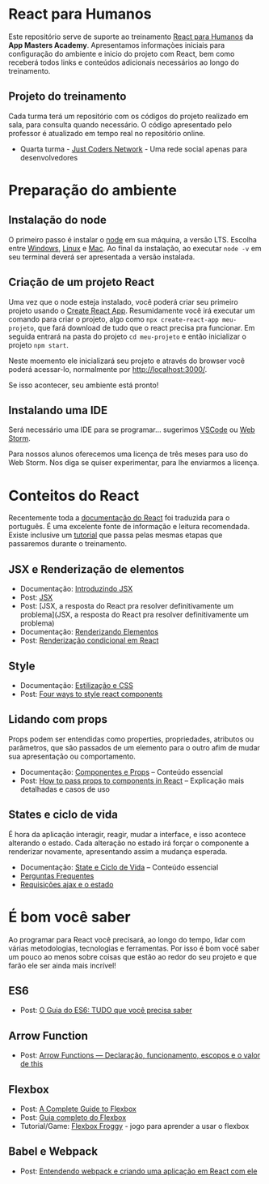 # React para Humanos
Este repositório serve de suporte ao treinamento [React para Humanos](https://academy.appmasters.io/) da **App Masters Academy**. Apresentamos informaçòes iniciais para configuração do ambiente e inicio do projeto com React, bem como receberá todos links e conteúdos adicionais necessários ao longo do treinamento.

## Projeto do treinamento
Cada turma terá um repositório com os códigos do projeto realizado em sala, para consulta quando necessário. O código apresentado pelo professor é atualizado em tempo real no repositório online.

- Quarta turma - [Just Coders Network](https://github.com/app-masters-academy/just-coders-network) - Uma rede social apenas para desenvolvedores

# Preparação do ambiente

## Instalação do node
O primeiro passo é instalar o [node](https://www.taniarascia.com/how-to-install-and-use-node-js-and-npm-mac-and-windows/) em sua máquina, a versão LTS. Escolha entre [Windows](https://medium.com/@adsonrocha/como-instalar-o-node-js-no-windows-10-cf2bd460b8a8), [Linux](https://medium.com/collabcode/como-instalar-node-js-no-linux-corretamente-ubuntu-debian-elementary-os-729fb4c92f2d) e [Mac](https://receitasdecodigo.com.br/nodejs/instalacao-nodejs-no-mac). Ao final da instalação, ao executar `node -v` em seu terminal deverá ser apresentada a versão instalada.

## Criação de um projeto React

Uma vez que o node esteja instalado, você poderá criar seu primeiro projeto usando o [Create React App](https://github.com/facebook/create-react-app). Resumidamente você irá executar um comando para criar o projeto, algo como `npx create-react-app meu-projeto`, que fará download de tudo que o react precisa pra funcionar. Em seguida entrará na pasta do projeto `cd meu-projeto` e então inicializar o projeto `npm start`.

Neste moemento ele inicializará seu projeto e através do browser você poderá acessar-lo, normalmente por [http://localhost:3000/](http://localhost:3000/).  

Se isso acontecer, seu ambiente está pronto!

## Instalando uma IDE

Será necessário uma IDE para se programar... sugerimos [VSCode](https://code.visualstudio.com/) ou [Web Storm](https://www.jetbrains.com/webstorm/).

Para nossos alunos oferecemos uma licença de três meses para uso do Web Storm. Nos diga se quiser experimentar, para lhe enviarmos a licença.

# Conteitos do React

Recentemente toda a [documentação do React](https://pt-br.reactjs.org/) foi traduzida para o português. É uma excelente fonte de informação e leitura recomendada. Existe inclusive um [tutorial](https://pt-br.reactjs.org/tutorial/tutorial.html) que passa pelas mesmas etapas que passaremos durante o treinamento.

## JSX e Renderização de elementos
- Documentação: [Introduzindo JSX](https://pt-br.reactjs.org/docs/introducing-jsx.html)
- Post: [JSX](https://braziljs.org/blog/jsx/)
- Post: [JSX, a resposta do React pra resolver definitivamente um problema](JSX, a resposta do React pra resolver definitivamente um problema)
- Documentação: [Renderizando Elementos](https://pt-br.reactjs.org/docs/rendering-elements.html)
- Post: [Renderização condicional em React](https://medium.com/reactbrasil/renderiza%C3%A7%C3%A3o-condicional-em-react-bb8c16dddd6f)

## Style
- Documentação: [Estilização e CSS](https://pt-br.reactjs.org/docs/faq-styling.html)
- Post: [Four ways to style react components](https://codeburst.io/4-four-ways-to-style-react-components-ac6f323da822)

## Lidando com props
Props podem ser entendidas como properties, propriedades, atributos ou parâmetros, que são passados de um elemento para o outro afim de mudar sua apresentação ou comportamento.

- Documentação: [Componentes e Props](https://pt-br.reactjs.org/docs/components-and-props.html) – Conteúdo essencial
- Post: [How to pass props to components in React](https://www.robinwieruch.de/react-pass-props-to-component/) – Explicação mais detalhadas e casos de uso

## States e ciclo de vida
É hora da aplicação interagir, reagir, mudar a interface, e isso acontece alterando o estado. Cada alteração no estado irá forçar o componente a renderizar novamente, apresentando assim a mudança esperada.

- Documentação: [State e Ciclo de Vida](https://pt-br.reactjs.org/docs/state-and-lifecycle.html) – Conteúdo essencial
- [Perguntas Frequentes](https://pt-br.reactjs.org/docs/faq-state.html)
- [Requisições ajax e o estado](https://pt-br.reactjs.org/docs/faq-ajax.html)

# É bom você saber
Ao programar para React você precisará, ao longo do tempo, lidar com várias metodologias, tecnologias e ferramentas. Por isso é bom você saber um pouco ao menos sobre coisas que estão ao redor do seu projeto e que farão ele ser ainda mais incrível!

## ES6
- Post: [O Guia do ES6: TUDO que você precisa saber](https://medium.com/@matheusml/o-guia-do-es6-tudo-que-voc%C3%AA-precisa-saber-8c287876325f)

## Arrow Function
- Post: [Arrow Functions — Declaração, funcionamento, escopos e o valor de this](https://medium.com/@raphalima8/arrow-functions-declara%C3%A7%C3%A3o-funcionamento-escopos-e-o-valor-de-this-9cb6449bca31)

## Flexbox
- Post: [A Complete Guide to Flexbox](https://css-tricks.com/snippets/css/a-guide-to-flexbox/)
- Post: [Guia completo do Flexbox](https://origamid.com/projetos/flexbox-guia-completo/)
- Tutorial/Game: [Flexbox Froggy](https://flexboxfroggy.com/) - jogo para aprender a usar o flexbox

## Babel e Webpack
- Post: [Entendendo webpack e criando uma aplicação em React com ele](http://felipegalvao.com.br/blog/2017/03/29/entendendo-webpack-e-criando-uma-aplicacao-em-react-com-ele/)
